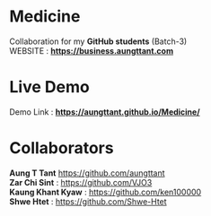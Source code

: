 # Medicine

Collaboration for my **GitHub students** (Batch-3)<br>
WEBSITE : **https://business.aungttant.com**

# Live Demo
Demo Link : **https://aungttant.github.io/Medicine/**

# Collaborators
**Aung T Tant** https://github.com/aungttant<br>
**Zar Chi Sint** : https://github.com/VJO3<br>
**Kaung Khant Kyaw** : https://github.com/ken100000 <br>
**Shwe Htet** : https://github.com/Shwe-Htet
